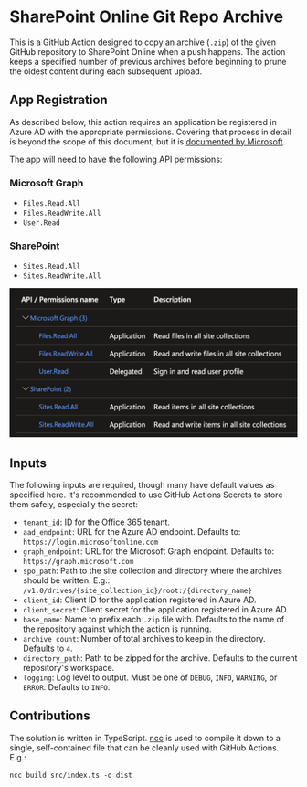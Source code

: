 # SharePoint Online Git Repo Archive

This is a GitHub Action designed to copy an archive (`.zip`) of the given GitHub repository to SharePoint Online when a push happens. The action keeps a specified number of previous archives before beginning to prune the oldest content during each subsequent upload.

## App Registration

As described below, this action requires an application be registered in Azure AD with the appropriate permissions. Covering that process in detail is beyond the scope of this document, but it is [documented by Microsoft](https://learn.microsoft.com/en-us/azure/active-directory/develop/quickstart-register-app).

The app will need to have the following API permissions:

### Microsoft Graph

- `Files.Read.All`
- `Files.ReadWrite.All`
- `User.Read`

### SharePoint

- `Sites.Read.All`
- `Sites.ReadWrite.All`

![Azure AD application permissions](images/aad_app_permission.png)

## Inputs

The following inputs are required, though many have default values as specified here. It's recommended to use GitHub Actions Secrets to store them safely, especially the secret:

- `tenant_id`: ID for the Office 365 tenant.
- `aad_endpoint`: URL for the Azure AD endpoint. Defaults to: `https://login.microsoftonline.com`
- `graph_endpoint`: URL for the Microsoft Graph endpoint. Defaults to: `https://graph.microsoft.com`
- `spo_path`: Path to the site collection and directory where the archives should be written. E.g.: `/v1.0/drives/{site_collection_id}/root:/{directory_name}`
- `client_id`: Client ID for the application registered in Azure AD.
- `client_secret`: Client secret for the application registered in Azure AD.
- `base_name`: Name to prefix each `.zip` file with. Defaults to the name of the repository against which the action is running.
- `archive_count`: Number of total archives to keep in the directory. Defaults to `4`.
- `directory_path`: Path to be zipped for the archive. Defaults to the current repository's workspace.
- `logging`: Log level to output. Must be one of `DEBUG`, `INFO`, `WARNING`, or `ERROR`. Defaults to `INFO`.

## Contributions

The solution is written in TypeScript. [ncc](https://github.com/vercel/ncc) is used to compile it down to a single, self-contained file that can be cleanly used with GitHub Actions. E.g.:

```shell
ncc build src/index.ts -o dist
```
